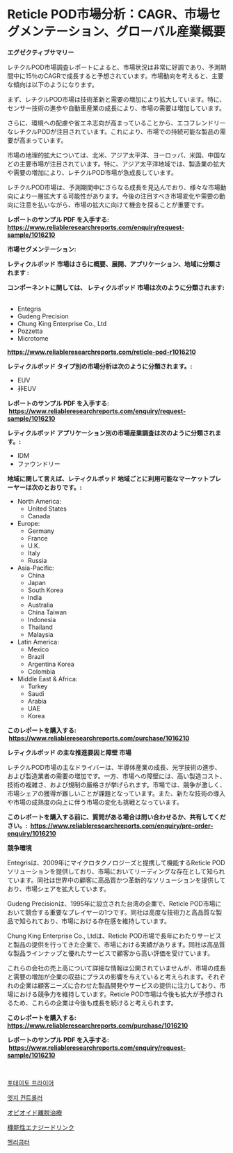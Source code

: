 <p><h1>Reticle POD市場分析：CAGR、市場セグメンテーション、グローバル産業概要</h1></p><p><strong>エグゼクティブサマリー</strong></p>
<p><p>レチクルPOD市場調査レポートによると、市場状況は非常に好調であり、予測期間中に15％のCAGRで成長すると予想されています。市場動向を考えると、主要な傾向は以下のようになります。</p><p>まず、レチクルPOD市場は技術革新と需要の増加により拡大しています。特に、センサー技術の進歩や自動車産業の成長により、市場の需要は増加しています。</p><p>さらに、環境への配慮や省エネ志向が高まっていることから、エコフレンドリーなレチクルPODが注目されています。これにより、市場での持続可能な製品の需要が高まっています。</p><p>市場の地理的拡大については、北米、アジア太平洋、ヨーロッパ、米国、中国などの主要市場が注目されています。特に、アジア太平洋地域では、製造業の拡大や需要の増加により、レチクルPOD市場が急成長しています。</p><p>レチクルPOD市場は、予測期間中にさらなる成長を見込んでおり、様々な市場動向により一層拡大する可能性があります。今後の注目すべき市場変化や需要の動向に注意を払いながら、市場の拡大に向けて機会を探ることが重要です。</p></p>
<p><strong>レポートのサンプル PDF を入手する: <a href="https://www.reliableresearchreports.com/enquiry/request-sample/1016210">https://www.reliableresearchreports.com/enquiry/request-sample/1016210</a></strong></p>
<p><strong>市場セグメンテーション:</strong></p>
<p><strong> レティクルポッド 市場はさらに概要、展開、アプリケーション、地域に分類されます :</strong></p>
<p><strong>コンポーネントに関しては、 レティクルポッド 市場は次のように分類されます: &nbsp;</strong></p>
<p><ul><li>Entegris</li><li>Gudeng Precision</li><li>Chung King Enterprise Co., Ltd</li><li>Pozzetta</li><li>Microtome</li></ul></p>
<p><strong><a href="https://www.reliableresearchreports.com/reticle-pod-r1016210">https://www.reliableresearchreports.com/reticle-pod-r1016210</a></strong></p>
<p><strong> レティクルポッド タイプ別の市場分析は次のように分類されます。:</strong></p>
<p><ul><li>EUV</li><li>非EUV</li></ul></p>
<p><strong>レポートのサンプル PDF を入手する: &nbsp;<a href="https://www.reliableresearchreports.com/enquiry/request-sample/1016210">https://www.reliableresearchreports.com/enquiry/request-sample/1016210</a></strong></p>
<p><strong> レティクルポッド アプリケーション別の市場産業調査は次のように分類されます。:</strong></p>
<p><ul><li>IDM</li><li>ファウンドリー</li></ul></p>
<p><strong>地域に関して言えば、レティクルポッド 地域ごとに利用可能なマーケットプレーヤーは次のとおりです。:</strong></p>
<p><ul>
    <li>
        North America:
        <ul>
            <li>United States</li>
            <li>Canada</li>
        </ul>
    </li>
    <li>
        Europe:
        <ul>
            <li>Germany</li>
            <li>France</li>
            <li>U.K.</li>
            <li>Italy</li>
            <li>Russia</li>
        </ul>
    </li>
    <li>
        Asia-Pacific:
        <ul>
            <li>China</li>
            <li>Japan</li>
            <li>South Korea</li>
            <li>India</li>
            <li>Australia</li>
            <li>China Taiwan</li>
            <li>Indonesia</li>
            <li>Thailand</li>
            <li>Malaysia</li>
        </ul>
    </li>
    <li>
        Latin America:
        <ul>
            <li>Mexico</li>
            <li>Brazil</li>
            <li>Argentina Korea</li>
            <li>Colombia</li>
        </ul>
    </li>
    <li>
        Middle East & Africa:
        <ul>
            <li>Turkey</li>
            <li>Saudi</li>
            <li>Arabia</li>
            <li>UAE</li>
            <li>Korea</li>
        </ul>
    </li>
    </ul></p>
<p><strong>このレポートを購入する: &nbsp;<a href="https://www.reliableresearchreports.com/purchase/1016210">https://www.reliableresearchreports.com/purchase/1016210</a></strong></p>
<p><strong>レティクルポッド の主な推進要因と障壁 市場</strong></p>
<p><p>レチクルPOD市場の主なドライバーは、半導体産業の成長、光学技術の進歩、および製造業者の需要の増加です。一方、市場への障壁には、高い製造コスト、技術の複雑さ、および規制の厳格さが挙げられます。市場では、競争が激しく、市場シェアの獲得が難しいことが課題となっています。また、新たな技術の導入や市場の成熟度の向上に伴う市場の変化も挑戦となっています。</p></p>
<p><strong>このレポートを購入する前に、質問がある場合は問い合わせるか、共有してください。:&nbsp; <a href="https://www.reliableresearchreports.com/enquiry/pre-order-enquiry/1016210">https://www.reliableresearchreports.com/enquiry/pre-order-enquiry/1016210</a></strong></p>
<p><strong>競争環境</strong></p>
<p><p>Entegrisは、2009年にマイクロタクノロジーズと提携して機能するReticle PODソリューションを提供しており、市場においてリーディングな存在として知られています。同社は世界中の顧客に高品質かつ革新的なソリューションを提供しており、市場シェアを拡大しています。</p><p>Gudeng Precisionは、1995年に設立された台湾の企業で、Reticle POD市場において競合する重要なプレイヤーの1つです。同社は高度な技術力と高品質な製品で知られており、市場における存在感を維持しています。</p><p>Chung King Enterprise Co., Ltdは、Reticle POD市場で長年にわたりサービスと製品の提供を行ってきた企業で、市場における実績があります。同社は高品質な製品ラインナップと優れたサービスで顧客から高い評価を受けています。</p><p>これらの会社の売上高について詳細な情報は公開されていませんが、市場の成長と需要の増加が企業の収益にプラスの影響を与えていると考えられます。それぞれの企業は顧客ニーズに合わせた製品開発やサービスの提供に注力しており、市場における競争力を維持しています。Reticle POD市場は今後も拡大が予想されるため、これらの企業は今後も成長を続けると考えられます。</p></p>
<p><strong>このレポートを購入する: &nbsp; <a href="https://www.reliableresearchreports.com/purchase/1016210">https://www.reliableresearchreports.com/purchase/1016210</a></strong></p>
<p><strong>レポートのサンプル PDF を入手する: &nbsp;<a href="https://www.reliableresearchreports.com/enquiry/request-sample/1016210">https://www.reliableresearchreports.com/enquiry/request-sample/1016210</a></strong><strong></strong></p>
<p>&nbsp;</p>
<p><p><a href="https://medium.com/@tomienow676/%EA%B0%90%EC%9E%90-%ED%8A%80%EA%B9%80%EA%B8%B0-%EC%8B%9C%EC%9E%A5-%EB%8F%99%ED%96%A5-%EB%B0%8F-%EC%8B%9C%EC%9E%A5-%EB%B6%84%EC%84%9D%EC%9D%80-2024%EB%85%84%EB%B6%80%ED%84%B0-2031%EB%85%84%EA%B9%8C%EC%A7%80-%EC%98%88%EC%B8%A1%EB%90%A9%EB%8B%88%EB%8B%A4-b06baaa97a05">포테이토 프라이어</a></p><p><a href="https://github.com/wallacBahrtyinger567686/Market-Research-Report-List-1/blob/main/105824027375.md">엣지 컨트롤러</a></p><p><a href="https://medium.com/@rusty-marie2024/%E3%82%AA%E3%83%94%E3%82%AA%E3%82%A4%E3%83%89%E9%9B%A2%E8%84%B1%E6%B2%BB%E7%99%82%E5%B8%82%E5%A0%B4%E3%81%AE%E8%A6%8F%E6%A8%A1%E3%81%AF-%E3%82%B0%E3%83%AD%E3%83%BC%E3%83%90%E3%83%AB%E7%94%A3%E6%A5%AD%E3%81%AB%E3%81%8A%E3%81%91%E3%82%8B%E6%9C%80%E8%89%AF%E3%81%AE%E3%83%9E%E3%83%BC%E3%82%B1%E3%83%86%E3%82%A3%E3%83%B3%E3%82%B0%E3%83%81%E3%83%A3%E3%83%8D%E3%83%AB%E3%82%92%E6%98%8E%E3%82%89%E3%81%8B%E3%81%AB%E3%81%97%E3%81%BE%E3%81%99-8d14b6487073">オピオイド離脱治療</a></p><p><a href="https://medium.com/@marcosoenrt565736/%E6%A9%9F%E8%83%BD%E6%80%A7%E3%82%A8%E3%83%8A%E3%82%B8%E3%83%BC%E3%83%89%E3%83%AA%E3%83%B3%E3%82%AF%E5%B8%82%E5%A0%B4-%E5%B8%82%E5%A0%B4%E3%82%B7%E3%82%A7%E3%82%A2-%E5%B8%82%E5%A0%B4%E5%8B%95%E5%90%91-%E5%B0%86%E6%9D%A5%E3%81%AE%E6%88%90%E9%95%B7%E3%81%AE%E6%8E%A2%E7%B4%A2-4f7e98323c1d">機能性エナジードリンク</a></p><p><a href="https://medium.com/@thib_harou/%ED%97%AC%EB%A6%AC%EC%BD%A5%ED%84%B0-%EC%8B%9C%EC%9E%A5-%EB%8F%99%ED%96%A5-%EB%B0%8F-%EC%8B%9C%EC%9E%A5-%EB%B6%84%EC%84%9D%EC%9D%80-2024-2031%EB%85%84-%EA%B8%B0%EA%B0%84%EC%9D%84-%EC%98%88%EC%B8%A1%ED%95%A9%EB%8B%88%EB%8B%A4-cc85e471f5cb">헬리콥터</a></p></p>